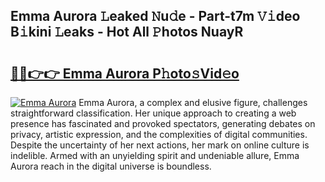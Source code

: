 ## Emma Aurora 𝙻eaked 𝙽u𝚍e - Part-t7m 𝚅𝚒deo B𝚒kini 𝙻eaks - Hot All 𝙿hotos NuayR

# <h2><a href="http://ld0jnnv.urlbe.top/?page=Emma+Aurora">🔗🔗👉👉 Emma Aurora P𝚑oto𝚜Vid𝚎o</a></h2>

[![Emma Aurora](https://i.imgur.com/eBuTRDB.gif)](http://ld0jnnv.urlbe.top/?page=Emma+Aurora)
Emma Aurora, a complex and elusive figure, challenges straightforward classification. Her unique approach to creating a web presence has fascinated and provoked spectators, generating debates on privacy, artistic expression, and the complexities of digital communities. Despite the uncertainty of her next actions, her mark on online culture is indelible. Armed with an unyielding spirit and undeniable allure, Emma Aurora reach in the digital universe is boundless.

